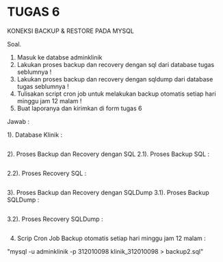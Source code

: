 # TUGAS 6

KONEKSI BACKUP & RESTORE PADA MYSQL

Soal.
1.	Masuk ke databse adminklinik
2.	Lakukan proses backup dan recovery dengan sql dari database tugas seblumnya !
3.	Lakukan proses backup dan recovery dengan sqldump dari database tugas seblumnya !
4.	Tulisakan script cron job untuk melakukan backup otomatis setiap hari minggu jam 12 malam ! 
5.	Buat laporanya dan kirimkan di form tugas 6

Jawab : 


1). Database Klinik :

<img src="" img>
            
2). Proses Backup dan Recovery dengan SQL
2.1). Proses Backup SQL : 

<img src="" img>

2.2). Proses Recovery SQL :

<img src="" img>

3). Proses Backup dan Recovery dengan SQLDump
3.1). Proses Backup SQLDump :

<img src="" img>

3.2). Proses Recovery SQLDump :

<img src="" img>


4. Scrip Cron Job Backup otomatis setiap hari minggu jam 12 malam :

"mysql -u adminklinik -p 312010098 klinik_312010098 > backup2.sql"
